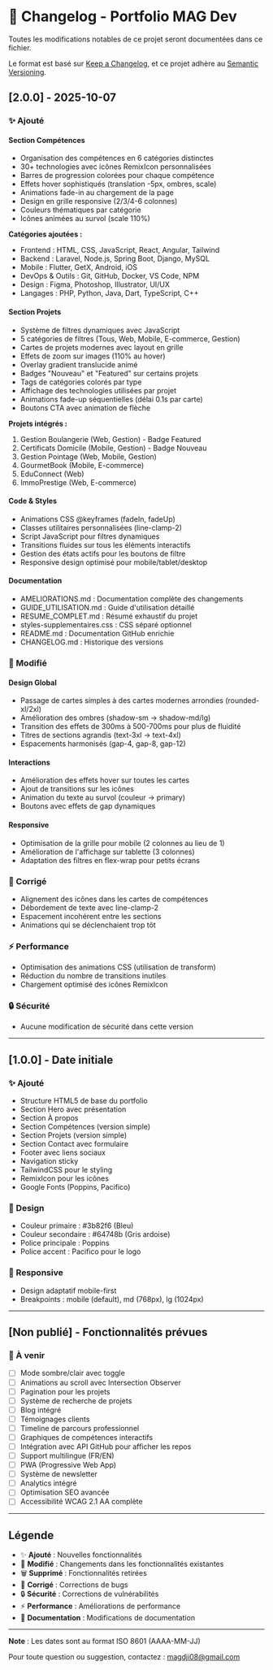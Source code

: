 # 📝 Changelog - Portfolio MAG Dev

Toutes les modifications notables de ce projet seront documentées dans ce fichier.

Le format est basé sur [Keep a Changelog](https://keepachangelog.com/fr/1.0.0/),
et ce projet adhère au [Semantic Versioning](https://semver.org/).

## [2.0.0] - 2025-10-07

### ✨ Ajouté

#### Section Compétences
- Organisation des compétences en 6 catégories distinctes
- 30+ technologies avec icônes RemixIcon personnalisées
- Barres de progression colorées pour chaque compétence
- Effets hover sophistiqués (translation -5px, ombres, scale)
- Animations fade-in au chargement de la page
- Design en grille responsive (2/3/4-6 colonnes)
- Couleurs thématiques par catégorie
- Icônes animées au survol (scale 110%)

**Catégories ajoutées :**
- Frontend : HTML, CSS, JavaScript, React, Angular, Tailwind
- Backend : Laravel, Node.js, Spring Boot, Django, MySQL
- Mobile : Flutter, GetX, Android, iOS
- DevOps & Outils : Git, GitHub, Docker, VS Code, NPM
- Design : Figma, Photoshop, Illustrator, UI/UX
- Langages : PHP, Python, Java, Dart, TypeScript, C++

#### Section Projets
- Système de filtres dynamiques avec JavaScript
- 5 catégories de filtres (Tous, Web, Mobile, E-commerce, Gestion)
- Cartes de projets modernes avec layout en grille
- Effets de zoom sur images (110% au hover)
- Overlay gradient translucide animé
- Badges "Nouveau" et "Featured" sur certains projets
- Tags de catégories colorés par type
- Affichage des technologies utilisées par projet
- Animations fade-up séquentielles (délai 0.1s par carte)
- Boutons CTA avec animation de flèche

**Projets intégrés :**
1. Gestion Boulangerie (Web, Gestion) - Badge Featured
2. Certificats Domicile (Mobile, Gestion) - Badge Nouveau
3. Gestion Pointage (Web, Mobile, Gestion)
4. GourmetBook (Mobile, E-commerce)
5. EduConnect (Web)
6. ImmoPrestige (Web, E-commerce)

#### Code & Styles
- Animations CSS @keyframes (fadeIn, fadeUp)
- Classes utilitaires personnalisées (line-clamp-2)
- Script JavaScript pour filtres dynamiques
- Transitions fluides sur tous les éléments interactifs
- Gestion des états actifs pour les boutons de filtre
- Responsive design optimisé pour mobile/tablet/desktop

#### Documentation
- AMELIORATIONS.md : Documentation complète des changements
- GUIDE_UTILISATION.md : Guide d'utilisation détaillé
- RESUME_COMPLET.md : Résumé exhaustif du projet
- styles-supplementaires.css : CSS séparé optionnel
- README.md : Documentation GitHub enrichie
- CHANGELOG.md : Historique des versions

### 🔄 Modifié

#### Design Global
- Passage de cartes simples à des cartes modernes arrondies (rounded-xl/2xl)
- Amélioration des ombres (shadow-sm → shadow-md/lg)
- Transition des effets de 300ms à 500-700ms pour plus de fluidité
- Titres de sections agrandis (text-3xl → text-4xl)
- Espacements harmonisés (gap-4, gap-8, gap-12)

#### Interactions
- Amélioration des effets hover sur toutes les cartes
- Ajout de transitions sur les icônes
- Animation du texte au survol (couleur → primary)
- Boutons avec effets de gap dynamiques

#### Responsive
- Optimisation de la grille pour mobile (2 colonnes au lieu de 1)
- Amélioration de l'affichage sur tablette (3 colonnes)
- Adaptation des filtres en flex-wrap pour petits écrans

### 🐛 Corrigé
- Alignement des icônes dans les cartes de compétences
- Débordement de texte avec line-clamp-2
- Espacement incohérent entre les sections
- Animations qui se déclenchaient trop tôt

### ⚡ Performance
- Optimisation des animations CSS (utilisation de transform)
- Réduction du nombre de transitions inutiles
- Chargement optimisé des icônes RemixIcon

### 🔒 Sécurité
- Aucune modification de sécurité dans cette version

---

## [1.0.0] - Date initiale

### ✨ Ajouté
- Structure HTML5 de base du portfolio
- Section Hero avec présentation
- Section À propos
- Section Compétences (version simple)
- Section Projets (version simple)
- Section Contact avec formulaire
- Footer avec liens sociaux
- Navigation sticky
- TailwindCSS pour le styling
- RemixIcon pour les icônes
- Google Fonts (Poppins, Pacifico)

### 🎨 Design
- Couleur primaire : #3b82f6 (Bleu)
- Couleur secondaire : #64748b (Gris ardoise)
- Police principale : Poppins
- Police accent : Pacifico pour le logo

### 📱 Responsive
- Design adaptatif mobile-first
- Breakpoints : mobile (default), md (768px), lg (1024px)

---

## [Non publié] - Fonctionnalités prévues

### 🔮 À venir
- [ ] Mode sombre/clair avec toggle
- [ ] Animations au scroll avec Intersection Observer
- [ ] Pagination pour les projets
- [ ] Système de recherche de projets
- [ ] Blog intégré
- [ ] Témoignages clients
- [ ] Timeline de parcours professionnel
- [ ] Graphiques de compétences interactifs
- [ ] Intégration avec API GitHub pour afficher les repos
- [ ] Support multilingue (FR/EN)
- [ ] PWA (Progressive Web App)
- [ ] Système de newsletter
- [ ] Analytics intégré
- [ ] Optimisation SEO avancée
- [ ] Accessibilité WCAG 2.1 AA complète

---

## Légende

- ✨ **Ajouté** : Nouvelles fonctionnalités
- 🔄 **Modifié** : Changements dans les fonctionnalités existantes
- 🗑️ **Supprimé** : Fonctionnalités retirées
- 🐛 **Corrigé** : Corrections de bugs
- 🔒 **Sécurité** : Corrections de vulnérabilités
- ⚡ **Performance** : Améliorations de performance
- 📝 **Documentation** : Modifications de documentation

---

**Note** : Les dates sont au format ISO 8601 (AAAA-MM-JJ)

Pour toute question ou suggestion, contactez : magdji08@gmail.com
